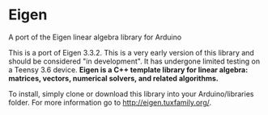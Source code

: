 # Eigen
A port of the Eigen linear algebra library for Arduino

This is a port of Eigen 3.3.2. This is a very early version of this library and should be considered "in development". It has undergone limited testing on a Teensy 3.6 device.
**Eigen is a C++ template library for linear algebra: matrices, vectors, numerical solvers, and related algorithms.**

To install, simply clone or download this library into your Arduino/libraries folder.
For more information go to http://eigen.tuxfamily.org/.
